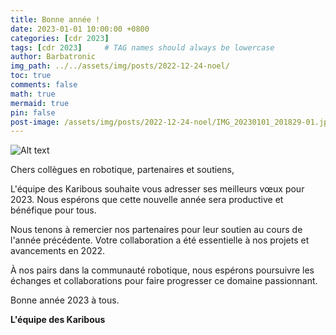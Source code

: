 ```yaml
---
title: Bonne année !
date: 2023-01-01 10:00:00 +0800
categories: [cdr 2023]
tags: [cdr 2023]     # TAG names should always be lowercase
author: Barbatronic
img_path: ../../assets/img/posts/2022-12-24-noel/
toc: true
comments: false
math: true
mermaid: true
pin: false
post-image: /assets/img/posts/2022-12-24-noel/IMG_20230101_201829-01.jpeg
---
```


![Alt text](IMG_20221223_212801.jpeg)

Chers collègues en robotique, partenaires et soutiens,

L'équipe des Karibous souhaite vous adresser ses meilleurs vœux pour 2023. Nous espérons que cette nouvelle année sera productive et bénéfique pour tous.

Nous tenons à remercier nos partenaires pour leur soutien au cours de l'année précédente. Votre collaboration a été essentielle à nos projets et avancements en 2022.

À nos pairs dans la communauté robotique, nous espérons poursuivre les échanges et collaborations pour faire progresser ce domaine passionnant.

Bonne année 2023 à tous.

**L'équipe des Karibous**
